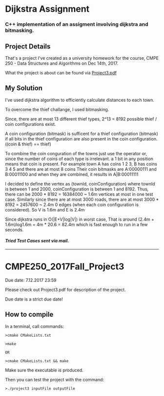 # Dijkstra Assignment
### C++ implementation of an assigment involving dijkstra and bitmasking.

## Project Details

That's a project I've created as a university homework for the course, CMPE 250 - Data Structures and Algorithms on Dec 14th, 2017.

What the project is about can be found via [Project3.pdf](https://github.com/corupta/CMPE250-Dijkstra-Assignment/blob/master/Project3.pdf)

## My Solution

I've used dijkstra algorithm to efficiently calculate distances to each town.

To overcome the thief challange, I used bitmasking.

Since, there are at most 13 different thief types, 2^13 = 8192 possible thief / coin configurations exist.

A coin configuration (bitmask) is sufficent for a thief configuration (bitmask) if
all bits in the thief configuration are also present in the coin configuration.
((coin & thief) == thief)

To combine the coin conguration of the towns just use the operator or, 
since the number of coins of each type is irrelevant. a 1 bit in any position means that coin is present.
For example town A has coins 1 2 3, B has coins 3 4 5 and there are at most 8 coins
Their coin bitmasks are A:00000111 and B:00011100 and when they are combined, it results in
A|B:00011111

I decided to define the vertex as (townId, coinConfiguration) 
where townId is between 1 and 2000, coinConfiguration is between 1 and 8192.
Thus, there can be 2000 * 8192 = 16384000 ~ 1.6m vertices at most in one test case.
Similarly since there are at most 3000 roads, there are at most 3000 * 8192 = 2457600 ~ 2.4m 0 edges
(when each coin configuration is considered). So V is 1.6m and E is 2.4m

Since dijkstra runs in O(|E+V|log|V|) in worst case, 
That is around (2.4m + 1.6m)log1.6m = 4m * 20.6 = 82.4m which is fast enough to run in a few seconds.    

#### _Tried Test Cases sent via mail._

- - - -

# CMPE250_2017Fall_Project3

Due date: 7.12.2017 23:59

Please check out Project3.pdf for description of the project.

Due date is a strict due date!

## How to compile

In a terminal, call commands:
```
>cmake CMakeLists.txt

>make

OR

>cmake CMakeLists.txt && make

```
Make sure the executable is produced.

Then you can test the project with the command:
```
>./project3 inputFile outputFile
```
